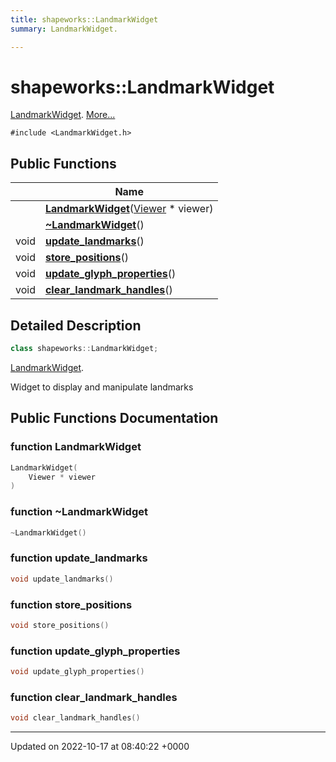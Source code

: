 ```yaml
---
title: shapeworks::LandmarkWidget
summary: LandmarkWidget. 

---
```


# shapeworks::LandmarkWidget



[LandmarkWidget]().  [More...](#detailed-description)


`#include <LandmarkWidget.h>`

## Public Functions

|                | Name           |
| -------------- | -------------- |
| | **[LandmarkWidget](../Classes/classshapeworks_1_1LandmarkWidget.md#function-landmarkwidget)**([Viewer](../Classes/classshapeworks_1_1Viewer.md) * viewer) |
| | **[~LandmarkWidget](../Classes/classshapeworks_1_1LandmarkWidget.md#function-~landmarkwidget)**() |
| void | **[update_landmarks](../Classes/classshapeworks_1_1LandmarkWidget.md#function-update-landmarks)**() |
| void | **[store_positions](../Classes/classshapeworks_1_1LandmarkWidget.md#function-store-positions)**() |
| void | **[update_glyph_properties](../Classes/classshapeworks_1_1LandmarkWidget.md#function-update-glyph-properties)**() |
| void | **[clear_landmark_handles](../Classes/classshapeworks_1_1LandmarkWidget.md#function-clear-landmark-handles)**() |

## Detailed Description

```cpp
class shapeworks::LandmarkWidget;
```

[LandmarkWidget](). 

Widget to display and manipulate landmarks 

## Public Functions Documentation

### function LandmarkWidget

```cpp
LandmarkWidget(
    Viewer * viewer
)
```


### function ~LandmarkWidget

```cpp
~LandmarkWidget()
```


### function update_landmarks

```cpp
void update_landmarks()
```


### function store_positions

```cpp
void store_positions()
```


### function update_glyph_properties

```cpp
void update_glyph_properties()
```


### function clear_landmark_handles

```cpp
void clear_landmark_handles()
```


-------------------------------

Updated on 2022-10-17 at 08:40:22 +0000